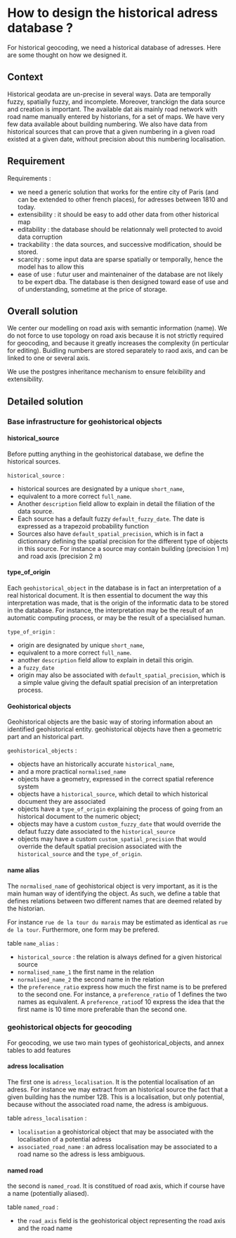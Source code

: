 # How to design the historical adress database ? #
For historical geocoding, we need a historical database of adresses.
Here are some thought on how we designed it.

## Context ##
Historical geodata are un-precise in several ways.
Data are temporally fuzzy, spatially fuzzy, and incomplete.
Moreover, tranckign the data source and creation is important.
The available dat ais mainly road network with road name manually entered by historians,
for a set of maps.
We have very few data available about building numbering. 
We also have data from historical sources that can prove that a given numbering in a given road existed at a given date, 
without precision about this numbering localisation.

## Requirement ##
Requirements :
 - we need a generic solution that works for the entire city of Paris (and can be extended to other french places), for adresses between 
1810 and today.
 - extensibility : it should be easy to add other data from other historical map
 - editability : the database should be relationnaly well protected to avoid data corruption
 - trackability : the data sources, and successive modification, should be stored.
 - scarcity : some input data are sparse spatially or temporally, hence the model has to allow this
 - ease of use : futur user and maintenainer of the database are not likely to be expert dba. The database is then designed toward ease of use and of understanding, sometime at the price of storage. 
 
## Overall solution ##
We center our modelling on road axis with semantic information (name).
We do not force to use topology on road axis because it is not strictly required for geocoding,
and because it greatly increases the complexity (in perticular for editing).
Buidling numbers are stored separately to raod axis, and can be linked to one or several axis.

We use the postgres inheritance mechanism to ensure felxibility and extensibility.

## Detailed solution ##

### Base infrastructure for geohistorical objects
#### historical_source ####
Before putting anything in the geohistorical database, we define the historical sources.


`historical_source` :
 - historical sources are designated by a unique `short_name`, 
 - equivalent to a more correct `full_name`.
 - Another `description` field allow to explain in detail the filiation of the data source.
 - Each source has a default fuzzy `default_fuzzy_date`. The date is expressed as a trapezoid probability function
 - Sources also have `default_spatial_precision`, which is in fact a dictionnary defining the spatial precision for the different type of objects in this source. For instance a source may contain building (precision 1 m) and road axis (precision 2 m)
 
#### type_of_origin ####
Each `geohistorical_object` in the database is in fact an interpretation of a real historical document.
It is then essential to document the way this interpretation was made, that is the origin of the informatic data to be stored in the database.
For instance, the interpretation may be the result of an automatic computing process, or may be the result of a specialised human.


`type_of_origin` : 
 - origin are designated by unique `short_name`,
 - equivalent to a more correct `full_name`.
 - another `description` field allow to explain in detail this origin.
 - a `fuzzy_date`
 - origin may also be associated with `default_spatial_precision`, which is a simple value giving the default spatial precision of an interpretation process. 
 

#### Geohistorical objects ####
Geohistorical objects are the basic way of storing information about an identified geohistorical entity.
geohistorical objects have then a geometric part and an historical part.


`geohistorical_objects` : 
 - objects have an historically accurate `historical_name`,
 - and a more practical `normalised_name`
 - objects have a geometry, expressed in the correct spatial reference system
 - objects have a `historical_source`, which detail to which historical document they are associated
 - objects have a `type_of_origin` explaining the process of going from an historical document to the numeric object;
 - objects may have a custom `custom_fuzzy_date` that would override the defaut fuzzy date associated to the `historical_source`
 - objects may have a custom `custom_spatial_precision` that would override the default spatial precision associated with the `historical_source` and the `type_of_origin`.
 
#### name alias #### 

The `normalised_name` of geohistorical object is very important, as it is the main human way of identifying the object.
As such, we define a table that defines relations between two different names that are deemed related by the historian.

For instance `rue de la tour du marais` may be estimated as identical as `rue de la tour`.
Furthermore, one form may be prefered.


table `name_alias` : 
 - `historical_source` : the relation is always defined for a given historical source
 - `normalised_name_1` the first name in the relation
 - `normalised_name_2` the second name in the relation
 - the `preference_ratio` express how much the first name is to be prefered to the second one.
 For instance, a `preference_ratio` of 1 defines the two names as equivalent.
 A `preference_ratio`of 10 express the idea that the first name is 10 time more preferable than the second one.


### geohistorical objects for geocoding ###

For geocoding, we use two main types of geohistorical_objects,
and annex tables to add features

####  adress localisation  ####
The first one is `adress_localisation`.
It is the potential localisation of an adress.
For instance we may extract from an historical source the fact that a given building has the number 12B.
This is a localisation, but only potential, because without the associated road name, the adress is ambiguous.


table `adress_localisation` :
 - `localisation` a geohistorical object that may be associated with the localisation of a potential adress
 - `associated_road_name` : an adress localisation may be associated to a road name so the adress is less ambiguous.

####  named road  ####

the second is `named_road`.
It is constitued of road axis, which if course have a name (potentially aliased).


table `named_road` : 
 - the `road_axis` field is the geohistorical object representing the road axis and the road name 


